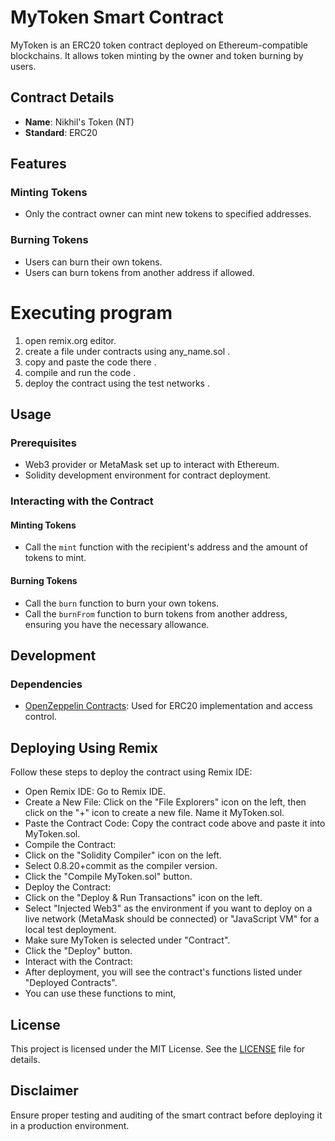 
# MyToken Smart Contract

MyToken is an ERC20 token contract deployed on Ethereum-compatible blockchains. It allows token minting by the owner and token burning by users.

## Contract Details

- **Name**: Nikhil's Token (NT)
- **Standard**: ERC20

## Features

### Minting Tokens

- Only the contract owner can mint new tokens to specified addresses.

### Burning Tokens

- Users can burn their own tokens.
- Users can burn tokens from another address if allowed.

# Executing program
1. open remix.org editor.
2. create a file under contracts using any_name.sol .
3. copy and paste the code there .
4. compile and run the code .
5. deploy the contract using the test networks .
   
## Usage

### Prerequisites

- Web3 provider or MetaMask set up to interact with Ethereum.
- Solidity development environment for contract deployment.

### Interacting with the Contract

#### Minting Tokens

- Call the `mint` function with the recipient's address and the amount of tokens to mint.

#### Burning Tokens

- Call the `burn` function to burn your own tokens.
- Call the `burnFrom` function to burn tokens from another address, ensuring you have the necessary allowance.

## Development

### Dependencies

- [OpenZeppelin Contracts](https://github.com/OpenZeppelin/openzeppelin-contracts): Used for ERC20 implementation and access control.

## Deploying Using Remix

Follow these steps to deploy the contract using Remix IDE:

- Open Remix IDE: Go to Remix IDE.
- Create a New File: Click on the "File Explorers" icon on the left, then click on the "+" icon to create a new file. Name it MyToken.sol.
- Paste the Contract Code: Copy the contract code above and paste it into MyToken.sol.
- Compile the Contract:
- Click on the "Solidity Compiler" icon on the left.
- Select 0.8.20+commit as the compiler version.
- Click the "Compile MyToken.sol" button.
- Deploy the Contract:
- Click on the "Deploy & Run Transactions" icon on the left.
- Select "Injected Web3" as the environment if you want to deploy on a live network (MetaMask should be connected) or "JavaScript VM" for a local test deployment.
- Make sure MyToken is selected under "Contract".
- Click the "Deploy" button.
- Interact with the Contract:
- After deployment, you will see the contract's functions listed under "Deployed Contracts".
- You can use these functions to mint,
## License

This project is licensed under the MIT License. See the [LICENSE](./LICENSE) file for details.

## Disclaimer

Ensure proper testing and auditing of the smart contract before deploying it in a production environment.

